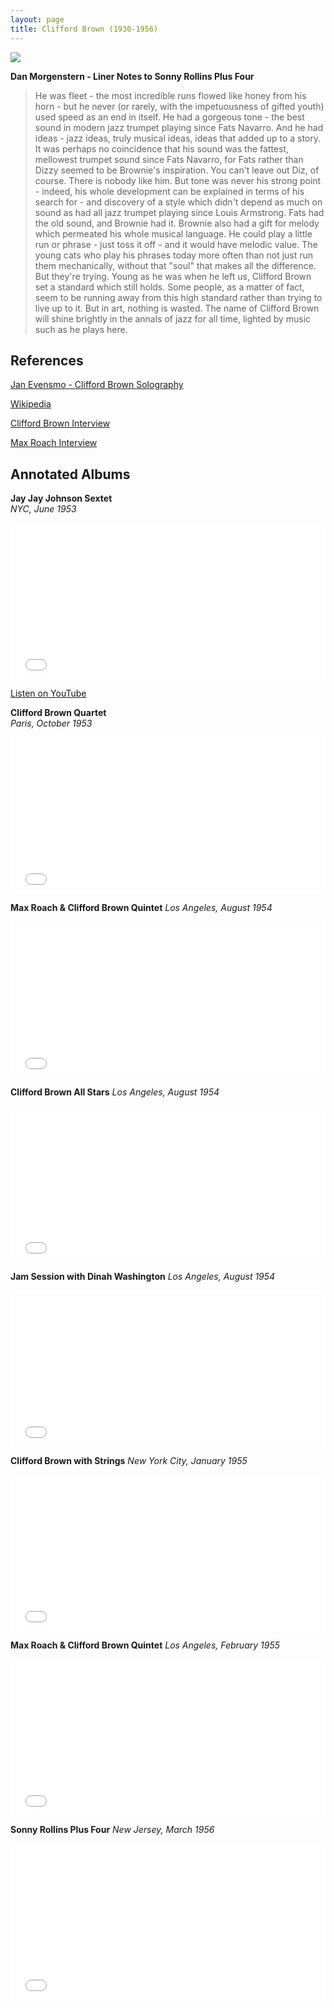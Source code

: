 ```yaml
---
layout: page
title: Clifford Brown (1930-1956)
---
```



![](https://upload.wikimedia.org/wikipedia/commons/thumb/4/44/Clifford_Brown_1956.jpg/200px-Clifford_Brown_1956.jpg)

**Dan Morgenstern - Liner Notes to Sonny Rollins Plus Four**

>He was fleet - the most incredible runs flowed like honey from his horn - but he never (or rarely, with the impetuousness of gifted youth) used speed as an end in itself. He had a gorgeous tone - the best sound in modern jazz trumpet playing since Fats Navarro. And he had ideas - jazz ideas, truly musical ideas, ideas that added up to a story. It was perhaps no coincidence that his sound was the fattest, mellowest trumpet sound since Fats Navarro, for Fats rather than Dizzy seemed to be Brownie's inspiration. You can't leave out Diz, of course. There is nobody like him. But tone was never his strong point - indeed, his whole development can be explained in terms of his search for - and discovery of a style which didn't depend as much on sound as had all jazz trumpet playing since Louis Armstrong. Fats had the old sound, and Brownie had it. Brownie also had a gift for melody which permeated his whole musical language. He could play a little run or phrase - just toss it off - and it would have melodic value. The young cats who play his phrases today more often than not just run them mechanically, without that "soul" that makes all the difference. But they're trying. Young as he was when he left us, Clifford Brown set a standard which still holds. Some people, as a matter of fact, seem to be running away from this high standard rather than trying to live up to it. But in art, nothing is wasted. The name of Clifford Brown will shine brightly in the annals of jazz for all time, lighted by music such as he plays here.


References
---


[Jan Evensmo - Clifford Brown Solography](http://www.jazzarcheology.com/clifford-brown/)

[Wikipedia](https://en.wikipedia.org/wiki/Clifford_Brown)

[Clifford Brown Interview](https://youtu.be/U2Mnglpysuo)

[Max Roach Interview](https://youtu.be/LCA2LRaatGg)



Annotated Albums
---


**Jay Jay Johnson Sextet**    
*NYC, June 1953*
<html>
  <iframe src="/album_iframe.html#1678475623504" style="width: 100%; height: 250px; border: 0;" scrolling="no"></iframe>
</html>

[Listen on YouTube](https://youtube.com/playlist?list=PLUJ7V33M1wR0SyUc2iMilsU6YIcDfP9fs)


**Clifford Brown Quartet**    
*Paris, October 1953*
 <html>
  <iframe src="/album_iframe.html#1677866395944" style="width: 100%; height: 250px; border: 0;" scrolling="no"></iframe>
</html>

**Max Roach & Clifford Brown Quintet**
*Los Angeles, August 1954*
 <html>
  <iframe src="/album_iframe.html#1677671508046" style="width: 100%; height: 250px; border: 0;" scrolling="no"></iframe>
</html>

**Clifford Brown All Stars**
*Los Angeles, August 1954*
 <html>
  <iframe src="/album_iframe.html#1677670790774" style="width: 100%; height: 250px; border: 0;" scrolling="no"></iframe>
</html>

**Jam Session with Dinah Washington**
*Los Angeles, August 1954*
 <html>
  <iframe src="/album_iframe.html#1677669767074" style="width: 100%; height: 250px; border: 0;" scrolling="no"></iframe>
</html>

**Clifford Brown with Strings**
*New York City, January 1955*
 <html>
  <iframe src="/album_iframe.html#1677614848694" style="width: 100%; height: 250px; border: 0;" scrolling="no"></iframe>
</html>

**Max Roach & Clifford Brown Quintet**
*Los Angeles, February 1955*
 <html>
  <iframe src="/album_iframe.html#1677672532114" style="width: 100%; height: 250px; border: 0;" scrolling="no"></iframe>
</html>

**Sonny Rollins Plus Four**
*New Jersey, March 1956*
 <html>
  <iframe src="/album_iframe.html#1677614275261" style="width: 100%; height: 250px; border: 0;" scrolling="no"></iframe>
</html>






